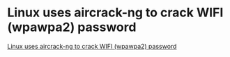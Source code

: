 # Linux uses aircrack-ng to crack WIFI (wpawpa2) password
[Linux uses aircrack-ng to crack WIFI (wpawpa2) password](https://aiwithcloud.com/2022/09/16/linux_uses_aircrack_ng_to_crack_wifi_wpawpa2_password/)
